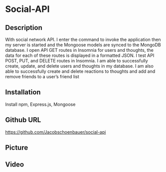 # Social-API

## Description  

With social network API. I enter the command to invoke the application
then my server is started and the Mongoose models are synced to the MongoDB database.
 I open API GET routes in Insomnia for users and thoughts, the data for each of these routes is displayed in a formatted JSON. I test API POST, PUT, and DELETE routes in Insomnia. I am able to successfully create, update, and delete users and thoughts in my database. I am also able to successfully create and delete reactions to thoughts and add and remove friends to a user’s friend list

## Installation  

Install npm, Express.js, Mongoose

## Github URL  

https://github.com/Jacobschoenbauer/social-api

## Picture  

## Video  